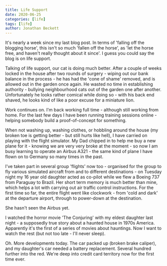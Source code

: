 ```yaml
---
title: Life Support
date: 2020-06-25
categories: [life]
tags: [life]
author: Jonathan Beckett
---
```


It's nearly a week since my last blog post. In terms of 'falling off the blogging horse', this isn't so much 'fallen off the horse', as 'let the horse free, and haven't really thought about it since'. I guess you could say the blog is on life support.

Talking of life support, our cat is doing much better. After a couple of weeks locked in the house after two rounds of surgery - wiping out our bank balance in the process - he has had the 'cone of shame' removed, and is allowed out in the garden once again. He wasted no time in establishing authority - bullying neighbourhood cats out of the garden one after another. Unfortunately he looks rather comical while doing so - with his back end shaved, he looks kind of like a poor excuse for a miniature lion.

Work continues on. I'm back working full time - although still working from home. For the last few days I have been running training sessions online - helping somebody build a proof-of-concept for something.

When not washing up, washing clothes, or hobbling around the house (my broken toe is getting better - but still hurts like hell), I have carried on playing with the flight simulator. My Dad chipped in to help me buy a new plane for it - knowing we are very very broke at the moment - so now I am busy learning to operate an Airbus A321 - the same kind of plane I have flown on to Germany so many times in the past.

I've taken part in several group 'flights' now too - organised for the group to fly various simulated aircraft from and to different destinations - on Tuesday night my 16 year old daughter acted as co-pilot while we flew a Boeing 737 from Paraguay to Brazil. Her short term memory is much better than mine, which helps a lot with carrying out air traffic control instructions. For the first time so far, the entire flight went like clockwork - from 'cold and dark' at the departure airport, through to power-down at the destination.

She hasn't seen the Airbus yet.

I watched the horror movie 'The Conjuring' with my eldest daughter last night - a supposedly true story about a haunted house in 1970s America. Apparently it's the first of a series of movies about hauntings. Now I want to watch the rest (but not too late - I'll never sleep).

Oh. More developments today. The car packed up (broken brake caliper), and my daughter's car needed a battery replacement. Several hundred further into the red. We're deep into credit card territory now for the first time ever.